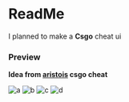 # ReadMe
I planned to make a **Csgo** cheat ui

### Preview
**Idea from [aristois](https://www.unknowncheats.me/forum/cs-go-releases/334076-aristois-legit-cheat.html) csgo cheat**

![a](https://i.imgur.com/hJ8qJUY.png)
![b](https://i.imgur.com/fZh6QYI.png)
![c](https://i.imgur.com/rZUfl5M.png)
![d](https://i.imgur.com/pvpFKIG.png)
